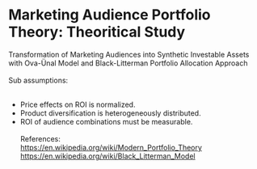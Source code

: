 # Marketing Audience Portfolio Theory: Theoritical Study
Transformation of Marketing Audiences into Synthetic Investable Assets with Ova-Ünal Model and Black-Litterman Portfolio Allocation Approach
<br><br>
Sub assumptions:
<br><br>
- Price effects on ROI is normalized.
- Product diversification is heterogeneously distributed.
- ROI of audience combinations must be measurable.
<br><br>
References:<br>
<a href="https://en.wikipedia.org/wiki/Modern_portfolio_theory">https://en.wikipedia.org/wiki/Modern_Portfolio_Theory</a><br>
<a href="https://en.wikipedia.org/wiki/Black%E2%80%93Litterman_model">https://en.wikipedia.org/wiki/Black_Litterman_Model</a>
